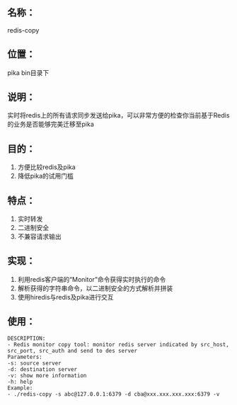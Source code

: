 
## 名称：
redis-copy
## 位置：
pika bin目录下
## 说明：
实时将redis上的所有请求同步发送给pika，可以非常方便的检查你当前基于Redis的业务是否能够完美迁移至pika
## 目的：
1. 方便比较redis及pika
1. 降低pika的试用门槛
## 特点：
1. 实时转发
1. 二进制安全
1. 不兼容请求输出

## 实现：
1. 利用redis客户端的“Monitor”命令获得实时执行的命令
1. 解析获得的字符串命令，以二进制安全的方式解析并拼装
1. 使用hiredis与redis及pika进行交互

## 使用：
```
DESCRIPTION:
- Redis monitor copy tool: monitor redis server indicated by src_host, src_port, src_auth and send to des server
Parameters:
-s: source server
-d: destination server
-v: show more information
-h: help
Example:
- ./redis-copy -s abc@127.0.0.1:6379 -d cba@xxx.xxx.xxx.xxx:6379 -v

```